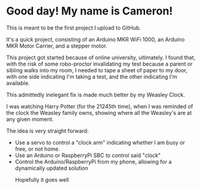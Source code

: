 <h1>Good day! My name is Cameron!</h1>
<p>This is meant to be the first project I upload to GitHub.</p>
<p>It's a quick project, consisting of an Arduino MKR WiFi 1000, an Arduino MKR Motor Carrier, and a stepper motor.</p>
<p>This project got started because of online university, ultimately. I found that, with the risk of some robo-proctor 
invalidating my test because a parent or sibling walks into my room, I needed to tape a sheet of paper to my door, with one side indicating I'm taking a test, and the other indicating I'm available.</p>
<h5p>This admittedly inelegant fix is made much better by my Weasley Clock.</h5>

<p>I was watching Harry Potter (for the 21245th time), when I was reminded of the clock the Weasley family owns, showing where all the Weasley's are at any given moment.</p>
<p> The idea is very straight forward:</p>
<ul>
	<li>Use a servo to control a "clock arm" indicating whether I am busy or free, or not home.</li>
	<li>Use an Arduino or RaspberryPi SBC to control said "clock"</li>
	<li>Control the Arduino/RaspberryPi from my phone, allowing for a dynamically updated solution</li>
<p>Hopefully it goes well</p>

